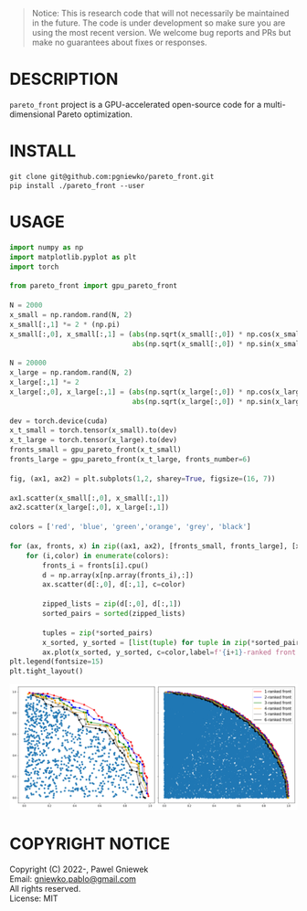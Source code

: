>Notice: This is research code that will not necessarily be maintained in the future.
>The code is under development so make sure you are using the most recent version.
>We welcome bug reports and PRs but make no guarantees about fixes or responses.

DESCRIPTION
==================================================
```pareto_front``` project is a GPU-accelerated open-source code for a multi-dimensional Pareto optimization.           


INSTALL
=======

```
git clone git@github.com:pgniewko/pareto_front.git
pip install ./pareto_front --user
```

USAGE
=====

```python
import numpy as np
import matplotlib.pyplot as plt
import torch

from pareto_front import gpu_pareto_front

N = 2000
x_small = np.random.rand(N, 2)
x_small[:,1] *= 2 * (np.pi)
x_small[:,0], x_small[:,1] = (abs(np.sqrt(x_small[:,0]) * np.cos(x_small[:,1])), 
                              abs(np.sqrt(x_small[:,0]) * np.sin(x_small[:,1])))

N = 20000
x_large = np.random.rand(N, 2)
x_large[:,1] *= 2
x_large[:,0], x_large[:,1] = (abs(np.sqrt(x_large[:,0]) * np.cos(x_large[:,1])), 
                              abs(np.sqrt(x_large[:,0]) * np.sin(x_large[:,1])))

dev = torch.device(cuda)
x_t_small = torch.tensor(x_small).to(dev)
x_t_large = torch.tensor(x_large).to(dev)
fronts_small = gpu_pareto_front(x_t_small)
fronts_large = gpu_pareto_front(x_t_large, fronts_number=6)

fig, (ax1, ax2) = plt.subplots(1,2, sharey=True, figsize=(16, 7))

ax1.scatter(x_small[:,0], x_small[:,1])
ax2.scatter(x_large[:,0], x_large[:,1])

colors = ['red', 'blue', 'green','orange', 'grey', 'black']

for (ax, fronts, x) in zip((ax1, ax2), [fronts_small, fronts_large], [x_small, x_large]):
    for (i,color) in enumerate(colors):
        fronts_i = fronts[i].cpu()
        d = np.array(x[np.array(fronts_i),:])
        ax.scatter(d[:,0], d[:,1], c=color)
    
        zipped_lists = zip(d[:,0], d[:,1])
        sorted_pairs = sorted(zipped_lists)

        tuples = zip(*sorted_pairs)
        x_sorted, y_sorted = [list(tuple) for tuple in zip(*sorted_pairs)]
        ax.plot(x_sorted, y_sorted, c=color,label=f'{i+1}-ranked front')
plt.legend(fontsize=15)
plt.tight_layout()
```
![Pareto](./assets/pareto.png)


COPYRIGHT NOTICE
================
Copyright (C) 2022-, Pawel Gniewek            
Email: gniewko.pablo@gmail.com         
All rights reserved.         
License: MIT          
